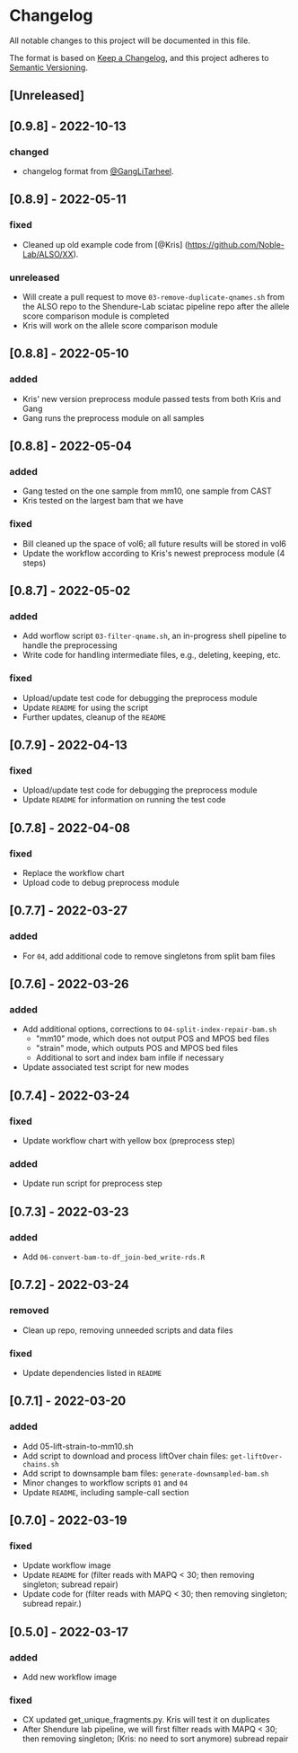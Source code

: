 
# Changelog
All notable changes to this project will be documented in this file.

The format is based on [Keep a Changelog](https://keepachangelog.com/en/1.0.0/),
and this project adheres to [Semantic Versioning](https://semver.org/spec/v2.0.0.html).

## [Unreleased]

## [0.9.8] - 2022-10-13
### changed
- changelog format from [@GangLiTarheel](https://github.com/Noble-Lab/ALSO/changelog.md).

## [0.8.9] - 2022-05-11
### fixed
- Cleaned up old example code from [@Kris] (https://github.com/Noble-Lab/ALSO/XX).

### unreleased
- Will create a pull request to move `03-remove-duplicate-qnames.sh` from the ALSO repo to the Shendure-Lab sciatac pipeline repo after the allele score comparison module is completed
- Kris will work on the allele score comparison module

## [0.8.8] - 2022-05-10
### added
- Kris' new version preprocess module passed tests from both Kris and Gang
- Gang runs the preprocess module on all samples

## [0.8.8] - 2022-05-04
### added
- Gang tested on the one sample from mm10, one sample from CAST
- Kris tested on the largest bam that we have

### fixed
- Bill cleaned up the space of vol6; all future results will be stored in vol6 
- Update the workflow according to Kris's newest preprocess module (4 steps)

## [0.8.7] - 2022-05-02
### added
- Add worflow script `03-filter-qname.sh`, an in-progress shell pipeline to handle the preprocessing
- Write code for handling intermediate files, e.g., deleting, keeping, etc.

### fixed
- Upload/update test code for debugging the preprocess module
- Update `README` for using the script
- Further updates, cleanup of the `README`

## [0.7.9] - 2022-04-13
### fixed
- Upload/update test code for debugging the preprocess module
- Update `README` for information on running the test code

## [0.7.8] - 2022-04-08
### fixed
- Replace the workflow chart
- Upload code to debug preprocess module
  
## [0.7.7] - 2022-03-27
### added
- For `04`, add additional code to remove singletons from split bam files

## [0.7.6] - 2022-03-26
### added
- Add additional options, corrections to `04-split-index-repair-bam.sh`
  - "mm10" mode, which does not output POS and MPOS bed files
  - "strain" mode, which outputs POS and MPOS bed files
  - Additional to sort and index bam infile if necessary
- Update associated test script for new modes

## [0.7.4] - 2022-03-24
### fixed
- Update workflow chart with yellow box (preprocess step)
### added
- Update run script for preprocess step

## [0.7.3] - 2022-03-23
### added
- Add `06-convert-bam-to-df_join-bed_write-rds.R`

## [0.7.2] - 2022-03-24
### removed
- Clean up repo, removing unneeded scripts and data files
### fixed
- Update dependencies listed in `README`

## [0.7.1] - 2022-03-20
### added
- Add 05-lift-strain-to-mm10.sh
- Add script to download and process liftOver chain files: `get-liftOver-chains.sh`
- Add script to downsample bam files: `generate-downsampled-bam.sh`
- Minor changes to workflow scripts `01` and `04`
- Update `README`, including sample-call section

## [0.7.0] - 2022-03-19
### fixed
- Update workflow image
- Update `README` for (filter reads with MAPQ < 30; then removing singleton; subread repair)
- Update code for (filter reads with MAPQ < 30; then removing singleton; subread repair.)

## [0.5.0] - 2022-03-17
### added
- Add new workflow image
### fixed
- CX updated get_unique_fragments.py. Kris will test it on duplicates
- After Shendure lab pipeline, we will first filter reads with MAPQ < 30; then removing singleton; (Kris: no need to sort anymore) subread repair
